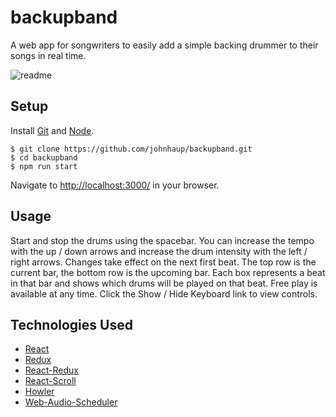 # backupband
A web app for songwriters to easily add a simple backing drummer to their songs in real time.

![readme](https://user-images.githubusercontent.com/26287153/29395285-9e02bea2-82c4-11e7-8943-68fdb604f74a.gif)

## Setup
Install [Git](https://git-scm.com/) and [Node](https://nodejs.org/en/).

    $ git clone https://github.com/johnhaup/backupband.git
    $ cd backupband
    $ npm run start

Navigate to [http://localhost:3000/](http://localhost:3000/) in your browser.

## Usage
Start and stop the drums using the spacebar.  You can increase the tempo with the up / down arrows and increase the drum intensity with the left / right arrows.  Changes take effect on the next first beat.  The top row is the current bar, the bottom row is the upcoming bar.  Each box represents a beat in that bar and shows which drums will be played on that beat.  Free play is available at any time.
Click the Show / Hide Keyboard link to view controls.

## Technologies Used
 * [React](https://facebook.github.io/react/)
 * [Redux](http://redux.js.org/)
 * [React-Redux](https://github.com/reactjs/react-redux)
 * [React-Scroll](https://github.com/fisshy/react-scroll)
 * [Howler](https://howlerjs.com/)
 * [Web-Audio-Scheduler](https://github.com/mohayonao/web-audio-scheduler)

